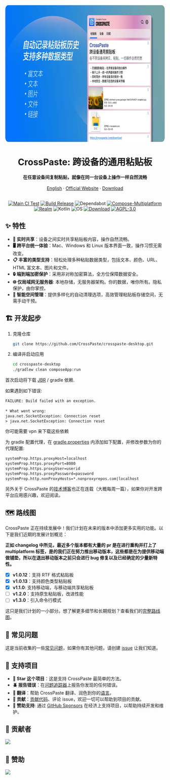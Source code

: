 <div align="center">
   <img src="doc/zh/marketing.webp" width="768px" height="432px" alt="海报" />
   <h1>CrossPaste: 跨设备的通用粘贴板</h1>
   <p>
      <b>在任意设备间复制粘贴，就像在同一台设备上操作一样自然流畅</b>
      <br />
      <br />
      <a href="https://github.com/CrossPaste/crosspaste-desktop/blob/main/README.md">English</a>
       ·
      <a href="https://crosspaste.com/en/" target="_blank">Official Website</a>
       ·
      <a href="https://crosspaste.com/download" target="_blank">Download</a>
      <br />
      <br />
   </p>

   [![Main CI Test](https://github.com/CrossPaste/crosspaste-desktop/actions/workflows/ci.yml/badge.svg?branch=main)](https://github.com/CrossPaste/crosspaste-desktop/actions/workflows/ci.yml)
   [![Build Release](https://github.com/CrossPaste/crosspaste-desktop/actions/workflows/build-release.yml/badge.svg)](https://github.com/CrossPaste/crosspaste-desktop/actions/workflows/build-release.yml)
   ![Dependabot](https://img.shields.io/badge/Dependabot-enabled-2cbe4e.svg?logo=dependabot&logoColor=white)
   [![Compose-Multiplatform](https://img.shields.io/badge/UI-Compose%20Multiplatform-3a7af2?logo=jetpackcompose&logoColor=white)](https://github.com/JetBrains/compose-multiplatform)
   [![Realm](https://img.shields.io/badge/Database-Realm-39477F?logo=realm&logoColor=white)](https://github.com/realm/realm-kotlin)
   ![Kotlin](https://img.shields.io/badge/Lang-Kotlin-0095D5.svg?logo=kotlin&logoColor=white)
   ![OS](https://img.shields.io/badge/OS-Windows%20%7C%20macOS%20%7C%20Linux-2cbe4e)
   [![Download](https://img.shields.io/badge/Download-v1.1.0-2cbe4e?logo=download&link=https://crosspaste.com/download)](https://crosspaste.com/download)
   [![AGPL-3.0](https://img.shields.io/badge/License-AGPL%20v3-2cbe4e.svg)](https://github.com/CrossPaste/crosspaste-desktop/blob/main/LICENSE)
</div>

## ✨ 特性

- **🔄 实时共享**：设备之间实时共享粘贴板内容，操作自然流畅。
- **🖥️ 跨平台统一体验**：Mac、Windows 和 Linux 版本界面一致，操作习惯无需改变。
- **📋 丰富的类型支持**：轻松处理多种粘贴数据类型，包括文本、颜色、URL、HTML 富文本、图片和文件。
- **🔒 端到端加密保护**：采用非对称加密算法，全方位保障数据安全。
- **🌐 仅局域网无服务器**: 本地存储，无服务器架构。你的数据，唯你所有。隐私保护，由你掌控。
- **🧹 智能空间管理**：提供多样化的自动清理选项，高效管理粘贴板存储空间，无需手动干预。

## 🏗 开发起步

1. 克隆仓库

   ```bash
   git clone https://github.com/CrossPaste/crosspaste-desktop.git
   ```

2. 编译并启动应用

   ```bash
   cd crosspaste-desktop
   ./gradlew clean composeApp:run
   ```

首次启动将下载 [JBR](https://github.com/JetBrains/JetBrainsRuntime) / gradle 依赖.

如果遇到如下错误:
```log
FAILURE: Build failed with an exception.

* What went wrong:
java.net.SocketException: Connection reset
> java.net.SocketException: Connection reset
```
你可能需要 vpn 来下载这些依赖

为 gradle 配置代理，在 [gradle.properties](./gradle.properties) 内添加如下配置，并修改参数为你的代理配置:
```properties
systemProp.https.proxyHost=localhost
systemProp.https.proxyPort=8080
systemProp.https.proxyUser=userid
systemProp.https.proxyPassword=password
systemProp.http.nonProxyHosts=*.nonproxyrepos.com|localhost
```

另外关于 CrossPaste 的[技术博客](https://crosspaste.com/blog/introduction)也正在连载（大概每周一篇），如果你对开发跨平台应用感兴趣，欢迎阅读。

## 🗺️ 路线图
CrossPaste 正在持续发展中！我们计划在未来的版本中添加更多实用的功能。以下是我们近期的发展计划概览：

**正如 changelog 中所见，最近多个版本都有大量的 pr 是在进行重构并打上了 multiplatform 标签，是的我们正在努力推出移动版本，这些都是在为提供移动端做铺垫，所以在退出移动版本之前只会进行 bug 修复以及已经确定的少量新特性。**

- [x] **v1.0.12**：支持 RTF 格式粘贴板
- [x] **v1.0.13**：支持颜色类型粘贴板
- [x] **v1.1.0**: 支持移动端，与移动端共享粘贴板
- [ ] **v1.2.0**：支持原生粘贴板，改进性能
- [ ] **v1.3.0**：引入命令行模式

这只是我们计划的一小部分。想了解更多细节和长期规划？查看我们的[完整路线图](doc/zh/Roadmap.md)。

## 🙋 常见问题
这是当前收集的一些[常见问题](doc/zh/FQA.md)，如果你有其他问题，请创建 [issue](https://github.com/CrossPaste/crosspaste-desktop/issues/new/choose) 让我们知道。

## 🤝 支持项目
- **🌟 Star 这个项目**：这是支持 CrossPaste 最简单的方法。
- **🪲 报告错误**：在[问题追踪器](https://github.com/CrossPaste/crosspaste-desktop/issues/new/choose)上报告你发现的任何错误。
- **📖 翻译**：帮助 CrossPaste 翻译、润色到你的[语言](https://github.com/CrossPaste/crosspaste-desktop/tree/main/composeApp/src/desktopMain/resources/i18n)。
- **📝 贡献**：[贡献代码](doc/zh/Contributing.md)、评论 issue，欢迎一切可以帮助到项目的贡献。
- **💖 赞助支持**: 通过 [GitHub Sponsors](https://github.com/sponsors/CrossPaste) 在经济上支持项目，以帮助持续开发和维护。

## 📝 贡献者
<a href="https://github.com/CrossPaste/crosspaste-desktop/graphs/contributors">
   <img src="https://contrib.rocks/image?repo=CrossPaste/crosspaste-desktop" />
</a>

## 💖 赞助
<img src="https://avatars.githubusercontent.com/u/27792976?s=60&v=4"/>